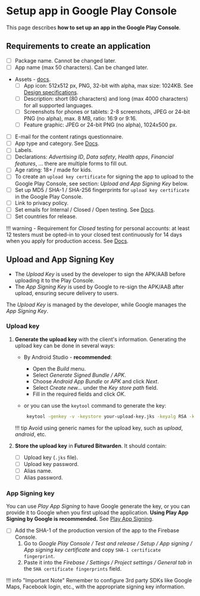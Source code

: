 # Setup app in Google Play Console

This page describes **how to set up an app in the Google Play Console**.

## Requirements to create an application
- [ ] Package name. Cannot be changed later.
- [ ] App name (max 50 characters). Can be changed later.
- Assets - [docs](https://support.google.com/googleplay/android-developer/answer/9866151).
    - [ ] App icon: 512x512 px, PNG, 32-bit with alpha, max size: 1024KB. See [Design specifications](https://developer.android.com/distribute/google-play/resources/icon-design-specifications).
    - [ ] Description: short (80 characters) and long (max 4000 characters) for all supported languages.
    - [ ] Screenshots for phones or tablets: 2-8 screenshots, JPEG or 24-bit PNG (no alpha), max. 8 MB, ratio: 16:9 or 9:16.
    - [ ] Feature graphic: JPEG or 24-bit PNG (no alpha), 1024x500 px.
- [ ] E-mail for the content ratings questionnaire.
- [ ] App type and category. See [Docs](https://support.google.com/googleplay/android-developer/answer/9859673).
- [ ] Labels.
- [ ] Declarations: *Advertising ID*, *Data safety*, *Health apps*, *Financial features*, ... there are multiple forms to fill out.
- [ ] Age rating: 18+ / made for kids.
- [ ] To create an `upload key certificate` for signing the app to upload to the Google Play Console, see section: *Upload and App Signing Key* below.
- [ ] Set up MD5 / SHA-1 / SHA-256 fingerprints for `upload key certificate` in the Google Play Console.
- [ ] Link to privacy policy.
- [ ] Set emails for Internal / Closed / Open testing. See [Docs](https://support.google.com/googleplay/android-developer/answer/9845334).
- [ ] Set countries for release.

!!! warning
    - Requirement for *Closed* testing for personal accounts: at least 12 testers must be opted-in to your closed test continuously for 14 days when you apply for production access. See [Docs](https://support.google.com/googleplay/android-developer/answer/14151465).


## Upload and App Signing Key
- The *Upload Key* is used by the developer to sign the APK/AAB before uploading it to the Play Console.
- The *App Signing Key* is used by Google to re-sign the APK/AAB after upload, ensuring secure delivery to users.

The *Upload Key* is managed by the developer, while Google manages the *App Signing Key*.

### Upload key

1. **Generate the upload key** with the client's information. Generating the upload key can be done in several ways:

    - By Android Studio - **recommended**:
        - Open the *Build* menu.
        - Select *Generate Signed Bundle / APK*.
        - Choose *Android App Bundle* or *APK* and click *Next*.
        - Select *Create new...* under the *Key store path* field.
        - Fill in the required fields and click *OK*.

    - or you can use the `keytool` command to generate the key:
         ```bash
          keytool -genkey -v -keystore your-upload-key.jks -keyalg RSA -keysize 2048 -validity 10000 -alias your-alias-name
         ```

    !!! tip
        Avoid using generic names for the upload key, such as *upload*, *android*, etc.

2. **Store the upload key** in **Futured Bitwarden**. It should contain:
    - [ ] Upload key (`.jks` file).
    - [ ] Upload key password.
    - [ ] Alias name.
    - [ ] Alias password.

### App Signing key
You can use *Play App Signing* to have Google generate the key, or you can provide it to Google when you first upload the application. **Using Play App Signing by Google is recommended.** See [Play App Signing](https://support.google.com/googleplay/android-developer/answer/9842756).

- [ ] Add the SHA-1 of the production version of the app to the Firebase Console.
    1. Go to *Google Play Console / Test and release / Setup / App signing / App signing key certificate* and copy `SHA-1 certificate fingerprint`.
    2. Paste it into the *Firebase / Settings / Project settings / General tab* in the `SHA certificate fingerprints` field.

!!! info "Important Note"
    Remember to configure 3rd party SDKs like Google Maps, Facebook login, etc., with the appropriate signing key information.

